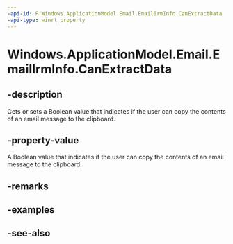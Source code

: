 ```yaml
---
-api-id: P:Windows.ApplicationModel.Email.EmailIrmInfo.CanExtractData
-api-type: winrt property
---
```


<!-- Property syntax
public bool CanExtractData { get;  set; }
-->

# Windows.ApplicationModel.Email.EmailIrmInfo.CanExtractData

## -description
Gets or sets a Boolean value that indicates if the user can copy the contents of an email message to the clipboard.

## -property-value
A Boolean value that indicates if the user can copy the contents of an email message to the clipboard.

## -remarks

## -examples

## -see-also
